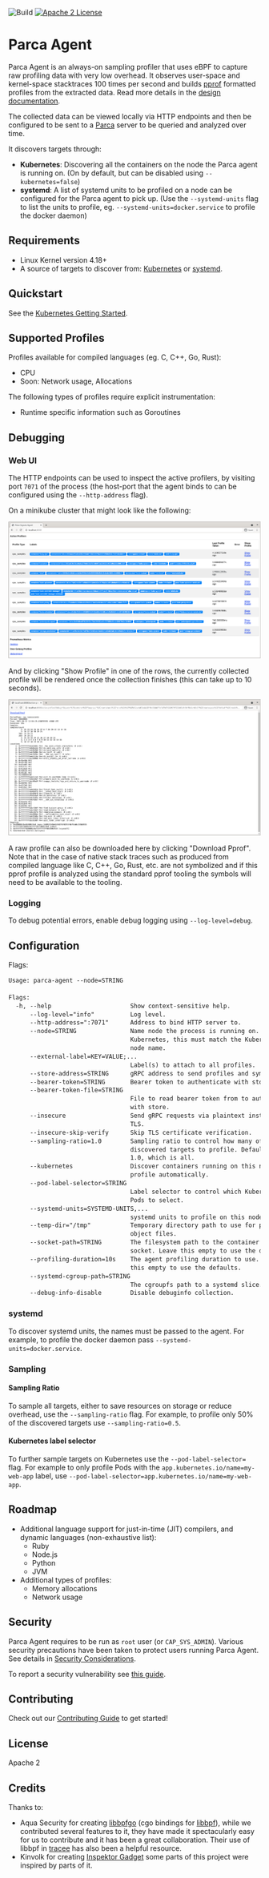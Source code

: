 ![Build](https://github.com/parca-dev/parca-agent/actions/workflows/build.yml/badge.svg)
[![Apache 2 License](https://img.shields.io/badge/license-Apache%202-blue.svg)](LICENSE)

# Parca Agent

Parca Agent is an always-on sampling profiler that uses eBPF to capture raw profiling data with very low overhead. It observes user-space and kernel-space stacktraces 100 times per second and builds [pprof](https://github.com/google/pprof) formatted profiles from the extracted data. Read more details in the [design documentation](docs/design.md).

The collected data can be viewed locally via HTTP endpoints and then be configured to be sent to a [Parca](https://github.com/parca-dev/parca) server to be queried and analyzed over time.

It discovers targets through:

* **Kubernetes**: Discovering all the containers on the node the Parca agent is running on. (On by default, but can be disabled using `--kubernetes=false`)
* **systemd**: A list of systemd units to be profiled on a node can be configured for the Parca agent to pick up. (Use the `--systemd-units` flag to list the units to profile, eg. `--systemd-units=docker.service` to profile the docker daemon)

## Requirements

* Linux Kernel version 4.18+
* A source of targets to discover from: [Kubernetes](https://kubernetes.io/) or [systemd](https://systemd.io/).

## Quickstart

See the [Kubernetes Getting Started](https://www.parca.dev/docs/kubernetes).

## Supported Profiles

Profiles available for compiled languages (eg. C, C++, Go, Rust):

* CPU
* Soon: Network usage, Allocations

The following types of profiles require explicit instrumentation:

* Runtime specific information such as Goroutines

## Debugging

### Web UI

The HTTP endpoints can be used to inspect the active profilers, by visiting port `7071` of the process (the host-port that the agent binds to can be configured using the `--http-address` flag).

On a minikube cluster that might look like the following:

![Active Profilers](/activeprofilers.png?raw=true "Active Profilers")

And by clicking "Show Profile" in one of the rows, the currently collected profile will be rendered once the collection finishes (this can take up to 10 seconds).

![Profile View](/profileview.png?raw=true "Profile View")

A raw profile can also be downloaded here by clicking "Download Pprof". Note that in the case of native stack traces such as produced from compiled language like C, C++, Go, Rust, etc. are not symbolized and if this pprof profile is analyzed using the standard pprof tooling the symbols will need to be available to the tooling.

### Logging

To debug potential errors, enable debug logging using `--log-level=debug`.

## Configuration

Flags:

[embedmd]:# (dist/help.txt)
```txt
Usage: parca-agent --node=STRING

Flags:
  -h, --help                      Show context-sensitive help.
      --log-level="info"          Log level.
      --http-address=":7071"      Address to bind HTTP server to.
      --node=STRING               Name node the process is running on. If on
                                  Kubernetes, this must match the Kubernetes
                                  node name.
      --external-label=KEY=VALUE;...
                                  Label(s) to attach to all profiles.
      --store-address=STRING      gRPC address to send profiles and symbols to.
      --bearer-token=STRING       Bearer token to authenticate with store.
      --bearer-token-file=STRING
                                  File to read bearer token from to authenticate
                                  with store.
      --insecure                  Send gRPC requests via plaintext instead of
                                  TLS.
      --insecure-skip-verify      Skip TLS certificate verification.
      --sampling-ratio=1.0        Sampling ratio to control how many of the
                                  discovered targets to profile. Defaults to
                                  1.0, which is all.
      --kubernetes                Discover containers running on this node to
                                  profile automatically.
      --pod-label-selector=STRING
                                  Label selector to control which Kubernetes
                                  Pods to select.
      --systemd-units=SYSTEMD-UNITS,...
                                  systemd units to profile on this node.
      --temp-dir="/tmp"           Temporary directory path to use for processing
                                  object files.
      --socket-path=STRING        The filesystem path to the container runtimes
                                  socket. Leave this empty to use the defaults.
      --profiling-duration=10s    The agent profiling duration to use. Leave
                                  this empty to use the defaults.
      --systemd-cgroup-path=STRING
                                  The cgroupfs path to a systemd slice.
      --debug-info-disable        Disable debuginfo collection.
```

### systemd

To discover systemd units, the names must be passed to the agent. For example, to profile the docker daemon pass `--systemd-units=docker.service`.

### Sampling

#### Sampling Ratio

To sample all targets, either to save resources on storage or reduce overhead, use the `--sampling-ratio` flag. For example, to profile only 50% of the discovered targets use `--sampling-ratio=0.5`.

#### Kubernetes label selector

To further sample targets on Kubernetes use the `--pod-label-selector=` flag. For example to only profile Pods with the `app.kubernetes.io/name=my-web-app` label, use `--pod-label-selector=app.kubernetes.io/name=my-web-app`.

## Roadmap

* Additional language support for just-in-time (JIT) compilers, and dynamic languages (non-exhaustive list):
  * Ruby
  * Node.js
  * Python
  * JVM
* Additional types of profiles:
  * Memory allocations
  * Network usage

## Security

Parca Agent requires to be run as `root` user (or `CAP_SYS_ADMIN`). Various security precautions have been taken to protect users running Parca Agent. See details in [Security Considerations](./docs/security.md).

To report a security vulnerability see [this guide](./docs/security.md#Report-Security-Vulnerabilities).

## Contributing

Check out our [Contributing Guide](CONTRIBUTING.md) to get started!

## License

Apache 2

## Credits

Thanks to:

* Aqua Security for creating [libbpfgo](https://github.com/aquasecurity/libbpfgo) (cgo bindings for [libbpf](https://github.com/libbpf/libbpf)), while we contributed several features to it, they have made it spectacularly easy for us to contribute and it has been a great collaboration. Their use of libbpf in [tracee](https://github.com/aquasecurity/tracee) has also been a helpful resource.
* Kinvolk for creating [Inspektor Gadget](https://github.com/kinvolk/inspektor-gadget) some parts of this project were inspired by parts of it.
